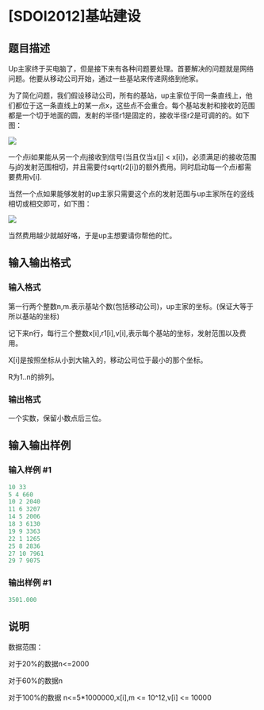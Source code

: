 # [SDOI2012]基站建设

## 题目描述

Up主家终于买电脑了，但是接下来有各种问题要处理。首要解决的问题就是网络问题。他要从移动公司开始，通过一些基站来传递网络到他家。

为了简化问题，我们假设移动公司，所有的基站，up主家位于同一条直线上，他们都位于这一条直线上的某一点x，这些点不会重合。每个基站发射和接收的范围都是一个切于地面的圆，发射的半径r1是固定的，接收半径r2是可调的的。如下图：

![](https://cdn.luogu.com.cn/upload/pic/1623.png)

一个点i如果能从另一个点j接收到信号(当且仅当x[j] < x[i])，必须满足i的接收范围与j的发射范围相切，并且需要付sqrt(r2[i])的额外费用。同时启动每一个点i都需要费用v[i].

当然一个点如果能够发射的up主家只需要这个点的发射范围与up主家所在的竖线相切或相交即可，如下图：

![](https://cdn.luogu.com.cn/upload/pic/1624.png)

当然费用越少就越好咯，于是up主想要请你帮他的忙。

## 输入输出格式

### 输入格式

第一行两个整数n,m.表示基站个数(包括移动公司)，up主家的坐标。(保证大等于所以基站的坐标)

记下来n行，每行三个整数x[i],r1[i],v[i],表示每个基站的坐标，发射范围以及费用。

X[i]是按照坐标从小到大输入的，移动公司位于最小的那个坐标。

R为1..n的排列。

### 输出格式

一个实数，保留小数点后三位。

## 输入输出样例

### 输入样例 #1

```cpp
10 33
5 4 660
10 2 2040
11 6 3207
14 5 2006
18 3 6130
19 9 3363
22 1 1265
25 8 2836
27 10 7961
29 7 9075
```


### 输出样例 #1

```cpp
3501.000
```


## 说明

数据范围：

对于20%的数据n<=2000

对于60%的数据n

对于100%的数据 n<=5\*1000000,x[i],m <= 10^12,v[i] <= 10000

